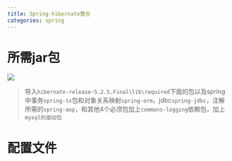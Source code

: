 ```yaml
---
title: Spring-hibernate整合
categories: spring
---
```


# 所需jar包
![](Spring-hibernate整合/1.png)
> 导入`hibernate-release-5.2.5.Final\lib\required`下面的包以及spring中事务`spring-tx`包和对象关系映射`spring-orm`，jdbc`spring-jdbc`，注解所需的`spring-aop`，和其他4个必须包加上`commons-logging`依赖包，加上`mysql的驱动包`

# 配置文件

